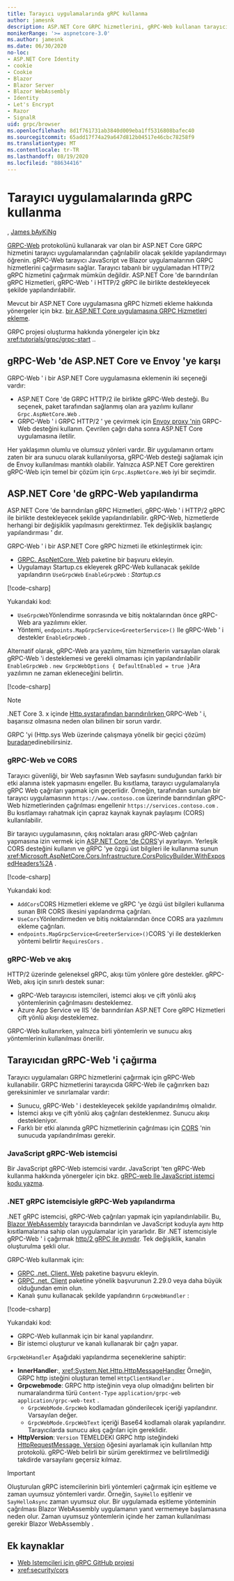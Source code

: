 ```yaml
---
title: Tarayıcı uygulamalarında gRPC kullanma
author: jamesnk
description: ASP.NET Core GRPC hizmetlerini, gRPC-Web kullanan tarayıcı uygulamalarından çağrılabilir olacak şekilde nasıl yapılandıracağınızı öğrenin.
monikerRange: '>= aspnetcore-3.0'
ms.author: jamesnk
ms.date: 06/30/2020
no-loc:
- ASP.NET Core Identity
- cookie
- Cookie
- Blazor
- Blazor Server
- Blazor WebAssembly
- Identity
- Let's Encrypt
- Razor
- SignalR
uid: grpc/browser
ms.openlocfilehash: 8d1f761731ab3840d009eba1ff5316808bafec40
ms.sourcegitcommit: 65add17f74a29a647d812b04517e46cbc78258f9
ms.translationtype: MT
ms.contentlocale: tr-TR
ms.lasthandoff: 08/19/2020
ms.locfileid: "88634416"
---
```

# <a name="use-grpc-in-browser-apps"></a>Tarayıcı uygulamalarında gRPC kullanma

, [James bAyKiNg](https://twitter.com/jamesnk)

 [GRPC-Web](https://github.com/grpc/grpc/blob/2a388793792cc80944334535b7c729494d209a7e/doc/PROTOCOL-WEB.md) protokolünü kullanarak var olan bir ASP.NET Core GRPC hizmetini tarayıcı uygulamalarından çağrılabilir olacak şekilde yapılandırmayı öğrenin. gRPC-Web tarayıcı JavaScript ve Blazor uygulamalarının GRPC hizmetlerini çağırmasını sağlar. Tarayıcı tabanlı bir uygulamadan HTTP/2 gRPC hizmetini çağırmak mümkün değildir. ASP.NET Core 'de barındırılan gRPC Hizmetleri, gRPC-Web ' i HTTP/2 gRPC ile birlikte destekleyecek şekilde yapılandırılabilir.


Mevcut bir ASP.NET Core uygulamasına gRPC hizmeti ekleme hakkında yönergeler için bkz. [bir ASP.NET Core uygulamasına GRPC Hizmetleri ekleme](xref:grpc/aspnetcore#add-grpc-services-to-an-aspnet-core-app).

GRPC projesi oluşturma hakkında yönergeler için bkz <xref:tutorials/grpc/grpc-start> ..

## <a name="grpc-web-in-aspnet-core-vs-envoy"></a>gRPC-Web 'de ASP.NET Core ve Envoy 'ye karşı

GRPC-Web ' i bir ASP.NET Core uygulamasına eklemenin iki seçeneği vardır:

* ASP.NET Core 'de GRPC HTTP/2 ile birlikte gRPC-Web desteği. Bu seçenek, paket tarafından sağlanmış olan ara yazılımı kullanır `Grpc.AspNetCore.Web` .
* GRPC-Web ' i GRPC HTTP/2 ' ye çevirmek için [Envoy proxy 'nin](https://www.envoyproxy.io/) GRPC-Web desteğini kullanın. Çevrilen çağrı daha sonra ASP.NET Core uygulamasına iletilir.

Her yaklaşımın olumlu ve olumsuz yönleri vardır. Bir uygulamanın ortamı zaten bir ara sunucu olarak kullanılıyorsa, gRPC-Web desteği sağlamak için de Envoy kullanılması mantıklı olabilir. Yalnızca ASP.NET Core gerektiren gRPC-Web için temel bir çözüm için `Grpc.AspNetCore.Web` iyi bir seçimdir.

## <a name="configure-grpc-web-in-aspnet-core"></a>ASP.NET Core 'de gRPC-Web yapılandırma

ASP.NET Core 'de barındırılan gRPC Hizmetleri, gRPC-Web ' i HTTP/2 gRPC ile birlikte destekleyecek şekilde yapılandırılabilir. gRPC-Web, hizmetlerde herhangi bir değişiklik yapılmasını gerektirmez. Tek değişiklik başlangıç yapılandırması ' dır.

GRPC-Web ' i bir ASP.NET Core gRPC hizmeti ile etkinleştirmek için:

* [GRPC. AspNetCore. Web](https://www.nuget.org/packages/Grpc.AspNetCore.Web) paketine bir başvuru ekleyin.
* Uygulamayı Startup.cs ekleyerek gRPC-Web kullanacak şekilde yapılandırın `UseGrpcWeb` `EnableGrpcWeb` : *Startup.cs*

[!code-csharp[](~/grpc/browser/sample/Startup.cs?name=snippet_1&highlight=10,14)]

Yukarıdaki kod:

* `UseGrpcWeb`Yönlendirme sonrasında ve bitiş noktalarından önce gRPC-Web ara yazılımını ekler.
* Yöntemi, `endpoints.MapGrpcService<GreeterService>()` Ile gRPC-Web ' i destekler `EnableGrpcWeb` . 

Alternatif olarak, gRPC-Web ara yazılımı, tüm hizmetlerin varsayılan olarak gRPC-Web 'i desteklemesi ve gerekli olmaması için yapılandırılabilir `EnableGrpcWeb` . `new GrpcWebOptions { DefaultEnabled = true }`Ara yazılımın ne zaman ekleneceğini belirtin.

[!code-csharp[](~/grpc/browser/sample/AllServicesSupportExample_Startup.cs?name=snippet_1&highlight=12)]

> [!NOTE]
> .NET Core 3. x içinde [Http.systarafından barındırılırken ](xref:fundamentals/servers/httpsys) GRPC-Web ' i, başarısız olmasına neden olan bilinen bir sorun vardır.
>
> GRPC 'yi (Http.sys Web üzerinde çalışmaya yönelik bir geçici çözüm) [buradan](https://github.com/grpc/grpc-dotnet/issues/853#issuecomment-610078202)edinebilirsiniz.

### <a name="grpc-web-and-cors"></a>gRPC-Web ve CORS

Tarayıcı güvenliği, bir Web sayfasının Web sayfasını sunduğundan farklı bir etki alanına istek yapmasını engeller. Bu kısıtlama, tarayıcı uygulamalarıyla gRPC Web çağrıları yapmak için geçerlidir. Örneğin, tarafından sunulan bir tarayıcı uygulamasının `https://www.contoso.com` üzerinde barındırılan gRPC-Web hizmetlerinden çağrılması engellenir `https://services.contoso.com` . Bu kısıtlamayı rahatmak için çapraz kaynak kaynak paylaşımı (CORS) kullanılabilir.

Bir tarayıcı uygulamasının, çıkış noktaları arası gRPC-Web çağrıları yapmasına izin vermek için [ASP.NET Core 'de CORS](xref:security/cors)'yi ayarlayın. Yerleşik CORS desteğini kullanın ve gRPC 'ye özgü üst bilgileri ile kullanıma sunun <xref:Microsoft.AspNetCore.Cors.Infrastructure.CorsPolicyBuilder.WithExposedHeaders%2A> .

[!code-csharp[](~/grpc/browser/sample/CORS_Startup.cs?name=snippet_1&highlight=5-11,19,24)]

Yukarıdaki kod:

* `AddCors`CORS Hizmetleri ekleme ve gRPC 'ye özgü üst bilgileri kullanıma sunan BIR CORS ilkesini yapılandırma çağrıları.
* `UseCors`Yönlendirmeden ve bitiş noktalarından önce CORS ara yazılımını ekleme çağrıları.
* `endpoints.MapGrpcService<GreeterService>()`CORS 'yi ile desteklerken yöntemi belirtir `RequiresCors` .

### <a name="grpc-web-and-streaming"></a>gRPC-Web ve akış

HTTP/2 üzerinde geleneksel gRPC, akışı tüm yönlere göre destekler. gRPC-Web, akış için sınırlı destek sunar:

* gRPC-Web tarayıcısı istemcileri, istemci akışı ve çift yönlü akış yöntemlerinin çağrılmasını desteklemez.
* Azure App Service ve IIS 'de barındırılan ASP.NET Core gRPC Hizmetleri çift yönlü akışı desteklemez.

GRPC-Web kullanırken, yalnızca birli yöntemlerin ve sunucu akış yöntemlerinin kullanılması önerilir.

## <a name="call-grpc-web-from-the-browser"></a>Tarayıcıdan gRPC-Web 'i çağırma

Tarayıcı uygulamaları GRPC hizmetlerini çağırmak için gRPC-Web kullanabilir. GRPC hizmetlerini tarayıcıda GRPC-Web ile çağırırken bazı gereksinimler ve sınırlamalar vardır:

* Sunucu, gRPC-Web ' i destekleyecek şekilde yapılandırılmış olmalıdır.
* İstemci akışı ve çift yönlü akış çağrıları desteklenmez. Sunucu akışı destekleniyor.
* Farklı bir etki alanında gRPC hizmetlerinin çağrılması için [CORS](xref:security/cors) 'nin sunucuda yapılandırılması gerekir.

### <a name="javascript-grpc-web-client"></a>JavaScript gRPC-Web istemcisi

Bir JavaScript gRPC-Web istemcisi vardır. JavaScript 'ten gRPC-Web kullanma hakkında yönergeler için bkz. [gRPC-web Ile JavaScript istemci kodu yazma](https://github.com/grpc/grpc-web/tree/master/net/grpc/gateway/examples/helloworld#write-client-code).

### <a name="configure-grpc-web-with-the-net-grpc-client"></a>.NET gRPC istemcisiyle gRPC-Web yapılandırma

.NET gRPC istemcisi, gRPC-Web çağrıları yapmak için yapılandırılabilir. Bu, [Blazor WebAssembly](xref:blazor/index#blazor-webassembly) tarayıcıda barındırılan ve JavaScript koduyla aynı http kısıtlamalarına sahip olan uygulamalar için yararlıdır. Bir .NET istemcisiyle gRPC-Web ' i çağırmak [http/2 gRPC ile aynıdır](xref:grpc/client). Tek değişiklik, kanalın oluşturulma şekli olur.

GRPC-Web kullanmak için:

* [GRPC .net. Client. Web](https://www.nuget.org/packages/Grpc.Net.Client.Web) paketine başvuru ekleyin.
* [GRPC .net. Client](https://www.nuget.org/packages/Grpc.Net.Client) paketine yönelik başvurunun 2.29.0 veya daha büyük olduğundan emin olun.
* Kanalı şunu kullanacak şekilde yapılandırın `GrpcWebHandler` :

[!code-csharp[](~/grpc/browser/sample/Handler.cs?name=snippet_1)]

Yukarıdaki kod:

* GRPC-Web kullanmak için bir kanal yapılandırır.
* Bir istemci oluşturur ve kanalı kullanarak bir çağrı yapar.

`GrpcWebHandler` Aşağıdaki yapılandırma seçeneklerine sahiptir:

* **InnerHandler**:, <xref:System.Net.Http.HttpMessageHandler> Örneğin, GRPC http isteğini oluşturan temel `HttpClientHandler` .
* **Grpcwebmode**: GRPC http isteğinin veya olup olmadığını belirten bir numaralandırma türü `Content-Type` `application/grpc-web` `application/grpc-web-text` .
    * `GrpcWebMode.GrpcWeb` kodlamadan gönderilecek içeriği yapılandırır. Varsayılan değer.
    * `GrpcWebMode.GrpcWebText` içeriği Base64 kodlamalı olarak yapılandırır. Tarayıcılarda sunucu akış çağrıları için gereklidir.
* **HttpVersion**: `Version` TEMELDEKI GRPC http isteğindeki [HttpRequestMessage. Version](xref:System.Net.Http.HttpRequestMessage.Version) öğesini ayarlamak için kullanılan http protokolü. gRPC-Web belirli bir sürüm gerektirmez ve belirtilmediği takdirde varsayılanı geçersiz kılmaz.

> [!IMPORTANT]
> Oluşturulan gRPC istemcilerinin birli yöntemleri çağırmak için eşitleme ve zaman uyumsuz yöntemleri vardır. Örneğin, `SayHello` eşitlenir ve `SayHelloAsync` zaman uyumsuz olur. Bir uygulamada eşitleme yönteminin çağrılması Blazor WebAssembly uygulamanın yanıt vermemeye başlamasına neden olur. Zaman uyumsuz yöntemlerin içinde her zaman kullanılması gerekir Blazor WebAssembly .

## <a name="additional-resources"></a>Ek kaynaklar

* [Web Istemcileri için gRPC GitHub projesi](https://github.com/grpc/grpc-web)
* <xref:security/cors>
